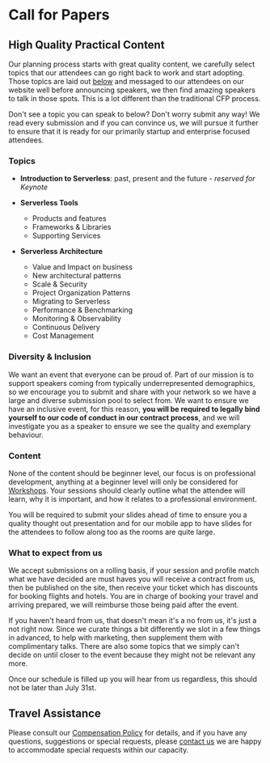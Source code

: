 # Call for Papers

## High Quality Practical Content

Our planning process starts with great quality content, we carefully select topics that our attendees can go right back to work and start adopting. Those topics are laid out [below](#topics) and messaged to our attendees on our website well before announcing speakers, we then find amazing speakers to talk in those spots. This is a lot different than the traditional CFP process.

Don't see a topic you can speak to below? Don't worry submit any way! We read every submission and if you can convince us, we will pursue it further to ensure that it is ready for our primarily startup and enterprise focused attendees.

### Topics

- **Introduction to Serverless**: past, present and the future - _reserved for Keynote_

- **Serverless Tools**
  - Products and features
  - Frameworks & Libraries
  - Supporting Services

- **Serverless Architecture**
  - Value and Impact on business
  - New architectural patterns
  - Scale & Security
  - Project Organization Patterns
  - Migrating to Serverless
  - Performance & Benchmarking
  - Monitoring & Observability
  - Continuous Delivery
  - Cost Management

### Diversity & Inclusion

We want an event that everyone can be proud of. Part of our mission is to support speakers coming from typically underrepresented demographics, so we encourage you to submit and share with your network so we have a large and diverse submission pool to select from. We want to ensure we have an inclusive event, for this reason, **you will be required to legally bind yourself to our code of conduct in our contract process**, and we will investigate you as a speaker to ensure we see the quality and exemplary behaviour.

### Content

None of the content should be beginner level, our focus is on professional development, anything at a beginner level will only be considered for [Workshops](./workshops.md). Your sessions should clearly outline what the attendee will learn, why it is important, and how it relates to a professional environment.

You will be required to submit your slides ahead of time to ensure you a quality thought out presentation and for our mobile app to have slides for the attendees to follow along too as the rooms are quite large.

### What to expect from us

We accept submissions on a rolling basis, if your session and profile match what we have decided are must haves you will receive a contract from us, then be published on the site, then receive your ticket which has discounts for booking flights and hotels. You are in charge of booking your travel and arriving prepared, we will reimburse those being paid after the event.

If you haven't heard from us, that doesn't mean it's a no from us, it's just a not right now. Since we curate things a bit differently we slot in a few things in advanced, to help with marketing, then supplement them with complimentary talks. There are also some topics that we simply can't decide on until closer to the event because they might not be relevant any more.

Once our schedule is filled up you will hear from us regardless, this should not be later than July 31st.

## Travel Assistance

Please consult our [Compensation Policy](./compensation.md) for details, and if you have any questions, suggestions or special requests, please [contact us](./contact.md) we are happy to accommodate special requests within our capacity.